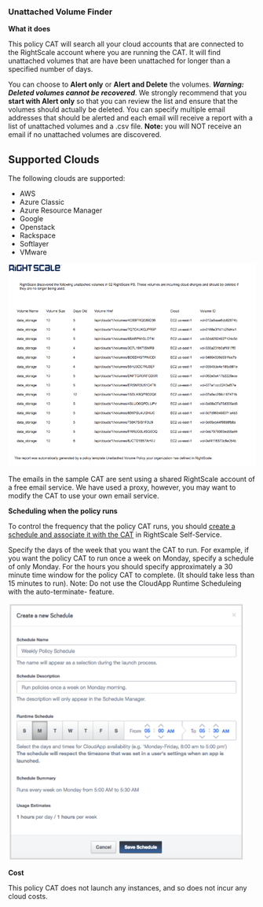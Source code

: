 ### Unattached Volume Finder

**What it does**

This policy CAT will search all your cloud accounts that are connected to the RightScale account where you are running the CAT. It will find unattached volumes that are have been unattached for longer than a specified number of days.

You can choose to **Alert only** or **Alert and Delete** the volumes. **_Warning: Deleted volumes cannot be recovered_**.  We strongly recommend that you **start with Alert only** so that you can review the list and ensure that the volumes should actually be deleted. You can specify multiple email addresses that should be alerted and each email will receive a report with a list of unattached volumes and a .csv file. **Note:** you will NOT receive an email if no unattached volumes are discovered. 

## Supported Clouds
The following clouds are supported: 
- AWS
- Azure Classic
- Azure Resource Manager
- Google 
- Openstack
- Rackspace
- Softlayer
- VMware
<img src="imgs/volume_email_screenshot.png" width="600">

The emails in the sample CAT are sent using a shared RightScale account of a free email service. We have used a proxy, however, you may want to modify the CAT to use your own email service.  

**Scheduling when the policy runs**

To control the frequency that the policy CAT runs, you should [create a schedule and associate it with the CAT](http://docs.rightscale.com/ss/guides/ss_creating_schedules.html) in RightScale Self-Service.

Specify the days of the week that you want the CAT to run. For example, if you want the policy CAT to run once a week on Monday, specify a schedule of only Monday. For the hours you should specify approximately a 30 minute time window for the policy CAT to complete. (It should take less than 15 minutes to run).
Note: Do not use the CloudApp Runtime Scheduleing with the auto-terminate- feature.  

<img src="imgs/create_a_new_schedule.png">


**Cost**

This policy CAT does not launch any instances, and so does not incur any cloud costs.
